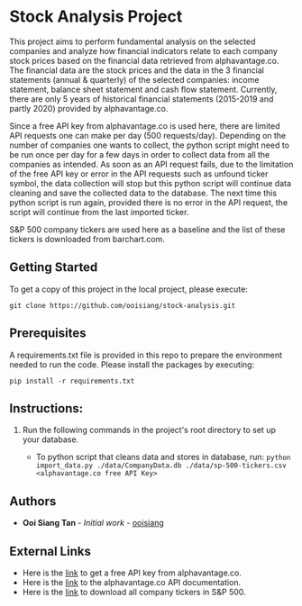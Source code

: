 # Stock Analysis Project
This project aims to perform fundamental analysis on the selected companies and analyze how financial indicators relate to each company stock prices based on the financial data retrieved from alphavantage.co. The financial data are the stock prices and the data in the 3 financial statements (annual & quarterly) of the selected companies: income statement, balance sheet statement and cash flow statement. Currently, there are only 5 years of historical financial statements (2015-2019 and partly 2020) provided by alphavantage.co. 

Since a free API key from alphavantage.co is used here, there are limited API requests one can make per day (500 requests/day). Depending on the number of companies one wants to collect, the python script might need to be run once per day for a few days in order to collect data from all the companies as intended. As soon as an API request fails, due to the limitation of the free API key or error in the API requests such as unfound ticker symbol, the data collection will stop but this python script will continue data cleaning and save the collected data to the database. The next time this python script is run again, provided there is no error in the API request, the script will continue from the last imported ticker.

S&P 500 company tickers are used here as a baseline and the list of these tickers is downloaded from barchart.com.

## Getting Started

To get a copy of this project in the local project, please execute:
```
git clone https://github.com/ooisiang/stock-analysis.git
```

## Prerequisites

A requirements.txt file is provided in this repo to prepare the environment needed to run the code.
Please install the packages by executing:
```
pip install -r requirements.txt
```

## Instructions:

1. Run the following commands in the project's root directory to set up your database.

    - To python script that cleans data and stores in database, run:
        `python import_data.py ./data/CompanyData.db ./data/sp-500-tickers.csv <alphavantage.co free API Key>`

## Authors

* **Ooi Siang Tan** - *Initial work* - [ooisiang](https://github.com/ooisiang)

## External Links

- Here is the [link](https://www.alphavantage.co/support/#api-key) to get a free API key from alphavantage.co.
- Here is the [link](https://www.alphavantage.co/documentation/) to the alphavantage.co API documentation.
- Here is the [link](https://www.barchart.com/stocks/indices/sp/sp500) to download all company tickers in S&P 500.
